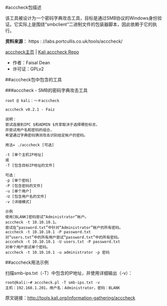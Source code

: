 #acccheck包描述

该工具被设计为一个密码字典攻击工具，目标是通过SMB协议的Windows身份验证。它实际上是围绕“smbclient”二进制文件的包装器脚本，因此依赖于它的执行。

**资料来源**： https : //labs.portcullis.co.uk/tools/acccheck/ 

[acccheck主页](http://labs.portcullis.co.uk/application/acccheck) | [Kali acccheck Repo](http://git.kali.org/gitweb/?p=packages/acccheck.git;a=summary)

- 作者：Faisal Dean
- 许可证：GPLv2

##acccheck包中包含的工具

###acccheck - SMB的密码字典攻击工具

```
root @ kali：〜＃acccheck 

acccheck v0.2.1 - Faiz 

说明：
尝试连接到IPC $和ADMIN $共享取决于选择哪些标志，
并尝试用户名和密码的组合，
希望通过字典密码猜测攻击识别给定帐户的密码。

用法= ./acccheck [可选] 

-t [单个主机IP地址] 
或 
-T [包含目标IP地址的文件] 

可选：
-p [单个密码] 
-P [包含密码的文件] 
-u [单个用户]
-U [包含用户名的文件] 
-v [详细模式] 

示例
使用[BLANK]密码尝试“Administrator”帐户。
acccheck -t 10.10.10.1。
尝试在“password.txt”中针对“Administrator”帐户的所有密码。
acccheck -t 10.10.10.1 -P password.txt 
对“users.txt”中的所有用户尝试“password.txt”中的所有密码。
acccehck -t 10.10.10.1 -U users.txt -P password.txt 
对单个用户尝试单个密码。
acccheck -t 10.10.10.1 -u administrator -p 密码
```

##acccheck用法示例

扫描smb-ips.txt（-T）中包含的IP地址，并使用详细输出（-v）：

```
root@kali:~# acccheck.pl -T smb-ips.txt -v
主机：192.168.1.201，用户名：Administrator，密码：BLANK
```

原文链接：http://tools.kali.org/information-gathering/acccheck
